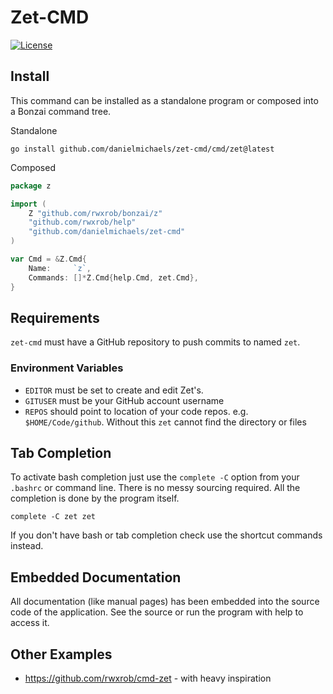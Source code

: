 # Zet-CMD

[![License](https://img.shields.io/badge/license-Apache2-brightgreen.svg)](LICENSE)

## Install

This command can be installed as a standalone program or composed into a
Bonzai command tree.

Standalone

```
go install github.com/danielmichaels/zet-cmd/cmd/zet@latest
```
Composed

```go
package z

import (
	Z "github.com/rwxrob/bonzai/z"
	"github.com/rwxrob/help"
	"github.com/danielmichaels/zet-cmd"
)

var Cmd = &Z.Cmd{
	Name:     `z`,
	Commands: []*Z.Cmd{help.Cmd, zet.Cmd},
}
```

## Requirements

`zet-cmd` must have a GitHub repository to push commits to named `zet`.  

### Environment Variables

- `EDITOR` must be set to create and edit Zet's.
- `GITUSER` must be your GitHub account username
- `REPOS` should point to location of your code repos. e.g. `$HOME/Code/github`. Without this `zet` cannot find the directory or files

## Tab Completion

To activate bash completion just use the `complete -C` option from your
`.bashrc` or command line. There is no messy sourcing required. All the
completion is done by the program itself.

```
complete -C zet zet
```

If you don't have bash or tab completion check use the shortcut
commands instead.

## Embedded Documentation

All documentation (like manual pages) has been embedded into the source
code of the application. See the source or run the program with help to
access it.

## Other Examples

* <https://github.com/rwxrob/cmd-zet> - with heavy inspiration
